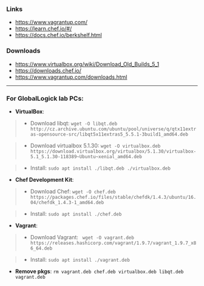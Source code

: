 ### Links
* https://www.vagrantup.com/
* https://learn.chef.io/#/
* https://docs.chef.io/berkshelf.html

### Downloads
* https://www.virtualbox.org/wiki/Download_Old_Builds_5_1
* https://downloads.chef.io/
* https://www.vagrantup.com/downloads.html


---
### For GlobalLogick lab PCs:

* __VirtualBox__:
>* Download libqt:
```wget -O libqt.deb http://cz.archive.ubuntu.com/ubuntu/pool/universe/q/qtx11extras-opensource-src/libqt5x11extras5_5.5.1-3build1_amd64.deb```

>* Download virtualbox 5.1.30:
``` wget -O virtualbox.deb https://download.virtualbox.org/virtualbox/5.1.30/virtualbox-5.1_5.1.30-118389~Ubuntu~xenial_amd64.deb ```

>* Install:
``` sudo apt install ./libqt.deb ./virtualbox.deb ```

* __Chef Development Kit__:
>* Download Chef:
``` wget -O chef.deb https://packages.chef.io/files/stable/chefdk/1.4.3/ubuntu/16.04/chefdk_1.4.3-1_amd64.deb ```

>* Install:
``` sudo apt install ./chef.deb ```

* __Vagrant__:
>* Download Vagrant:
``` wget -O vagrant.deb https://releases.hashicorp.com/vagrant/1.9.7/vagrant_1.9.7_x86_64.deb```

>* Install:
``` sudo apt install ./vagrant.deb ```

* __Remove pkgs__:
``` rm vagrant.deb chef.deb virtualbox.deb libqt.deb vagrant.deb ```

